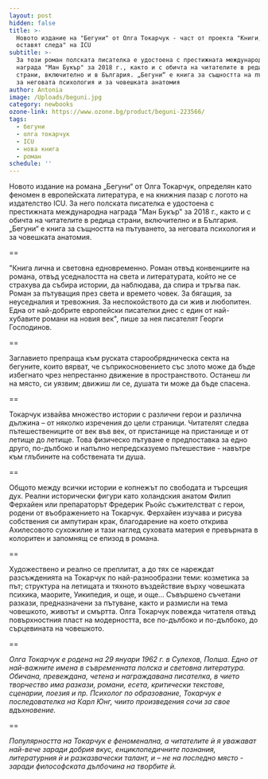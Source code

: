 ```yaml
---
layout: post
hidden: false
title: >-
  Новото издание на "Бегуни" от Олга Токарчук - част от проекта "Книги, които
  оставят следа" на ICU
subtitle: >-
  За този роман полската писателка е удостоена с престижната международна
  награда "Ман Букър" за 2018 г., както и с обичта на читателите в редица
  страни, включително и в България. „Бегуни“ е книга за същността на пътуването,
  за неговата психология и за човешката анатомия
author: Antonia
image: /Uploads/beguni.jpg
category: newbooks
ozone-link: https://www.ozone.bg/product/beguni-223566/
tags:
  - бегуни
  - олга токарчук
  - ICU
  - нова книга
  - роман
schedule: ''
---
```

Новото издание на романа „Бегуни“ от Олга Токарчук, определян като феномен в европейската литература, е на книжния пазар с логото на издателство ICU. За него полската писателка е удостоена с престижната международна награда "Ман Букър" за 2018 г., както и с обичта на читателите в редица страни, включително и в България. „Бегуни“ е книга за същността на пътуването, за неговата психология и за човешката анатомия.

\==

"Книга лична и световна едновременно. Роман отвъд конвенциите на романа, отвъд уседналостта на света и литературата, който не се страхува да събира истории, да наблюдава, да спира и тръгва пак. Роман за пътуващия през света и времето човек. За бягащия, за неуседналия и тревожния. За неспокойството да си жив и любопитен. Една от най-добрите европейски писателки днес с един от най-хубавите романи на новия век", пише за нея писателят Георги Господинов.

\==

Заглавието препраща към руската старообрядническа секта на бегуните, които вярват, че съприкосновението със злото може да бъде избегнато чрез непрестанно движение в пространството. Останеш ли на място, си уязвим; движиш ли се, душата ти може да бъде спасена.

\==

Токарчук извайва множество истории с различни герои и различна дължина – от няколко изречения до цели страници. Читателят следва пътешествениците от век във век, от пристанище на пристанище и от летище до летище. Това физическо пътуване е предпоставка за едно друго, по-дълбоко и напълно непредсказуемо пътешествие - навътре към глъбините на собствената ти душа.

\==

Общото между всички истории е копнежът по свободата и търсещия дух. Реални исторически фигури като холандския анатом Филип Ферхайен или препараторът Фредерик Рьойс съжителстват с герои, родени от въображението на Токарчук. Ферхайен изучава и рисува собствения си ампутиран крак, благодарение на което открива Ахилесовото сухожилие и тази наглед суховата материя е превърната в колоритен и запомнящ се епизод в романа.

\==

Художествено и реално се преплитат, а до тях се нареждат разсъжденията на Токарчук по най-разнообразни теми: козметика за път; структура на летищата и тяхното въздействие върху човешката психика, маорите, Уикипедия, и още, и още… Съвършено съчетани разкази, предназначени за пътуване, както и размисли на тема човешкото, животът и смъртта. Олга Токарчук повежда читателя отвъд повърхностния пласт на модерността, все по-дълбоко и по-дълбоко, до сърцевината на човешкото.

\==

_Олга Токарчук е родена на 29 януари 1962 г. в Сулехов, Полша. Едно от най-важните имена в съвременната полска и световна литература. Обичана, превеждана, четена и награждавана писателка, в чието творчество има разкази, романи, есета, критически текстове, сценарии, поезия и пр. Психолог по образование, Токарчук е последователка на Карл Юнг, чиито произведения сочи за свое вдъхновениe._

\==

_Популярността на Токарчук е феноменална, а читателите ѝ я уважават най-вече заради добрия вкус, енциклопедичните познания, литературния ѝ и разказвачески талант, и – не на последно място - заради философската дълбочина на творбите ѝ._
